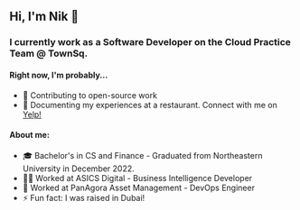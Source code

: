 ## Hi, I'm Nik 👋

### I currently work as a Software Developer on the Cloud Practice Team @ TownSq.

#### Right now, I'm probably...
- 🔭 Contributing to open-source work 
- 🍔 Documenting my experiences at a restaurant. Connect with me on [Yelp!](https://www.yelp.com/user_details?userid=0WnmSWvTqHCcEXwXGrgBoA)

#### About me:
- 🎓 Bachelor's in CS and Finance - Graduated from Northeastern University in December 2022.
- 🏃‍♂️ Worked at ASICS Digital - Business Intelligence Developer
- 💸 Worked at PanAgora Asset Management - DevOps Engineer
- ⚡ Fun fact: I was raised in Dubai!

<!--
**nikdmello/nikdmello** is a ✨ _special_ ✨ repository because its `README.md` (this file) appears on your GitHub profile.

Here are some ideas to get you started:

- 🔭 I’m currently working on ...
- 🌱 I’m currently learning ...
- 👯 I’m looking to collaborate on ...
- 🤔 I’m looking for help with ...
- 💬 Ask me about ...
- 📫 How to reach me: ...
- 😄 Pronouns: ...
- ⚡ Fun fact: ...
-->



